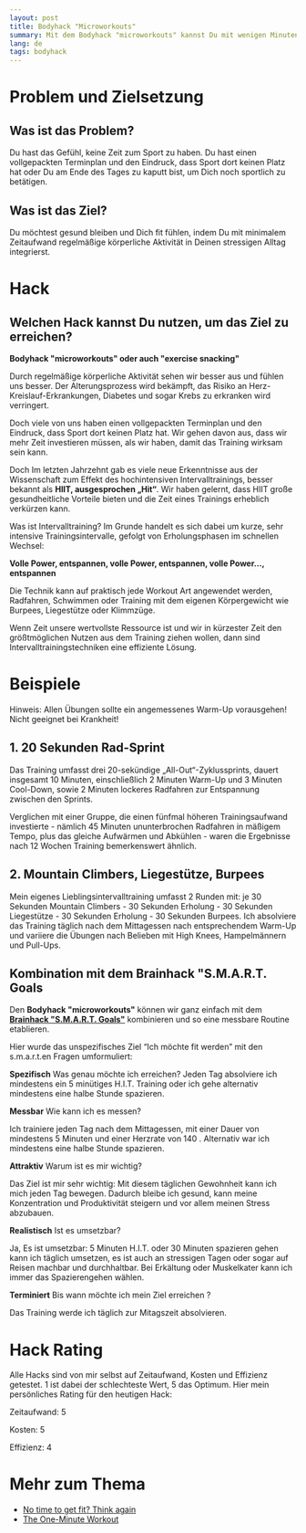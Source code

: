 ```yaml
---
layout: post
title: Bodyhack "Microworkouts"
summary: Mit dem Bodyhack "microworkouts" kannst Du mit wenigen Minuten Training pro Tag Deine Durchblutung steigern, langfristig Muskeln aufbauen und den Gefahren des langen Sitzens vorbeugen.
lang: de
tags: bodyhack
---
```


# Problem und Zielsetzung

## Was ist das Problem?
Du hast das Gefühl, keine Zeit zum Sport zu haben. Du hast einen vollgepackten Terminplan und den Eindruck, dass Sport dort keinen Platz hat oder Du am Ende des Tages zu kaputt bist, um Dich noch sportlich zu betätigen.

## Was ist das Ziel?
Du möchtest gesund bleiben und Dich fit fühlen, indem Du mit minimalem Zeitaufwand regelmäßige körperliche Aktivität in Deinen stressigen Alltag integrierst.

# Hack

## Welchen Hack kannst Du nutzen, um das Ziel zu erreichen?
**Bodyhack "microworkouts" oder auch "exercise snacking"**

Durch regelmäßige körperliche Aktivität sehen wir besser aus und fühlen uns besser. 
Der Alterungsprozess wird bekämpft, das Risiko an Herz-Kreislauf-Erkrankungen, Diabetes und sogar Krebs zu erkranken wird verringert. 

Doch viele von uns haben einen vollgepackten Terminplan und den Eindruck, dass Sport dort keinen Platz hat. 
Wir gehen davon aus, dass wir mehr Zeit investieren müssen, als wir haben, damit das Training wirksam sein kann.

Doch Im letzten Jahrzehnt gab es viele neue Erkenntnisse aus der Wissenschaft zum Effekt des hochintensiven Intervalltrainings, besser bekannt als **HIIT, ausgesprochen „Hit“**. 
Wir haben gelernt, dass HIIT große gesundheitliche Vorteile bieten und die Zeit eines Trainings erheblich verkürzen kann. 

Was ist Intervalltraining? Im Grunde handelt es sich dabei um kurze, sehr intensive Trainingsintervalle, gefolgt von Erholungsphasen im schnellen Wechsel:

**Volle Power, entspannen, volle Power, entspannen, volle Power..., entspannen**

Die Technik kann auf praktisch jede Workout Art angewendet werden, Radfahren, Schwimmen oder Training mit dem eigenen Körpergewicht wie Burpees, Liegestütze oder Klimmzüge.

Wenn Zeit unsere wertvollste Ressource ist und wir in kürzester Zeit den größtmöglichen Nutzen aus dem Training ziehen wollen, dann sind Intervalltrainingstechniken eine effiziente Lösung.

# Beispiele
Hinweis: Allen Übungen sollte ein angemessenes Warm-Up vorausgehen! Nicht geeignet bei Krankheit!

## 1. 20 Sekunden Rad-Sprint
Das Training umfasst drei 20-sekündige „All-Out“-Zyklussprints, dauert insgesamt 10 Minuten, einschließlich 2 Minuten Warm-Up und 3 Minuten Cool-Down, sowie 2 Minuten lockeres Radfahren zur Entspannung zwischen den Sprints.

Verglichen mit einer Gruppe, die einen fünfmal höheren Trainingsaufwand investierte - nämlich 45 Minuten ununterbrochen Radfahren in mäßigem Tempo, plus das gleiche Aufwärmen und Abkühlen - waren die Ergebnisse nach 12 Wochen Training bemerkenswert ähnlich.

## 2. Mountain Climbers, Liegestütze, Burpees
Mein eigenes Lieblingsintervalltraining umfasst 2 Runden mit: 
je 30 Sekunden Mountain Climbers - 30 Sekunden Erholung - 30 Sekunden Liegestütze - 30 Sekunden Erholung - 30 Sekunden Burpees.
Ich absolviere das Training täglich nach dem Mittagessen nach entsprechendem Warm-Up und variiere die Übungen nach Belieben mit High Knees, Hampelmännern und Pull-Ups.

## Kombination mit dem Brainhack "S.M.A.R.T. Goals
Den **Bodyhack "microworkouts"** können wir ganz einfach mit dem [**Brainhack "S.M.A.R.T. Goals"**](2024-01-05-brainhack-smart-goals.md) kombinieren und so eine messbare Routine etablieren.

Hier wurde das unspezifisches Ziel “Ich möchte fit werden” mit den s.m.a.r.t.en Fragen umformuliert:

**Spezifisch**
Was genau möchte ich erreichen? 
Jeden Tag absolviere ich mindestens ein 5 minütiges H.I.T. Training oder ich gehe alternativ mindestens eine halbe Stunde spazieren.

**Messbar**
Wie kann ich es messen? 

Ich trainiere jeden Tag nach dem Mittagessen, mit einer Dauer von mindestens 5 Minuten und einer Herzrate von 140 . Alternativ war ich mindestens eine halbe Stunde spazieren.

**Attraktiv**
Warum ist es mir wichtig? 

Das Ziel ist mir sehr wichtig:  Mit diesem täglichen Gewohnheit kann ich mich jeden Tag bewegen. Dadurch bleibe ich gesund, kann meine Konzentration und Produktivität steigern und vor allem meinen Stress abzubauen.

**Realistisch**
Ist es umsetzbar? 

Ja, Es ist umsetzbar: 5 Minuten H.I.T. oder 30 Minuten spazieren gehen kann ich täglich umsetzen, es ist auch an stressigen Tagen oder sogar auf Reisen machbar und durchhaltbar.
Bei Erkältung oder Muskelkater kann ich immer das Spazierengehen wählen.

**Terminiert**
Bis wann möchte ich mein Ziel erreichen ? 

Das Training werde ich täglich zur Mitagszeit absolvieren.


# Hack Rating
Alle Hacks sind von mir selbst auf Zeitaufwand, Kosten und Effizienz getestet. 1 ist dabei der schlechteste Wert, 5 das Optimum. Hier mein persönliches Rating für den heutigen Hack:

Zeitaufwand: 5

Kosten: 5

Effizienz: 4

# Mehr zum Thema
- [No time to get fit? Think again](https://www.sciencedaily.com/releases/2016/04/160427095204.htm)
- [The One-Minute Workout](https://www.google.com/url?sa=t&rct=j&q=&esrc=s&source=web&cd=&ved=2ahUKEwi92pbv0qqDAxUMSPEDHbhsAIMQFnoECFQQAQ&url=https%3A%2F%2Fwww.youtube.com%2Fchannel%2FUCYphNKuwLq3AM78cmA0DZ6g&usg=AOvVaw2vl-duq4QlHAIkHtQMWmBT&opi=89978449)
